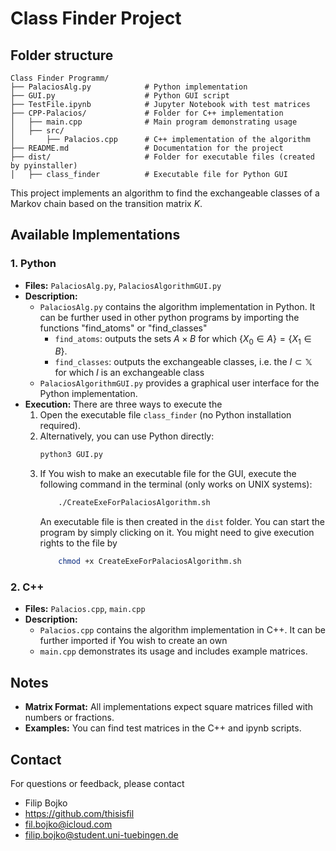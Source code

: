 # Class Finder Project

## Folder structure
```
Class Finder Programm/
├── PalaciosAlg.py            # Python implementation
├── GUI.py                    # Python GUI script
├── TestFile.ipynb            # Jupyter Notebook with test matrices
├── CPP-Palacios/             # Folder for C++ implementation
│   ├── main.cpp              # Main program demonstrating usage
│   ├── src/
│       ├── Palacios.cpp      # C++ implementation of the algorithm
├── README.md                 # Documentation for the project
├── dist/                     # Folder for executable files (created by pyinstaller)
│   ├── class_finder          # Executable file for Python GUI

```

This project implements an algorithm to find the exchangeable classes of a Markov chain based on the transition matrix $K$.

## Available Implementations

### 1. Python
- **Files:** `PalaciosAlg.py`, `PalaciosAlgorithmGUI.py`
- **Description:** 
  - `PalaciosAlg.py` contains the algorithm implementation in Python. It can be further used in other python programs by importing the functions "find_atoms" or "find_classes"
    - `find_atoms`: outputs the sets $A \times B$ for which $\{X_0 \in A\} = \{X_1 \in B\}$. 
    - `find_classes`: outputs the exchangeable classes, i.e. the $I \subset \mathbb{X}$ for which $I$ is an exchangeable class
  - `PalaciosAlgorithmGUI.py` provides a graphical user interface for the Python implementation.
- **Execution:** There are three ways to execute the 
  1. Open the executable file `class_finder` (no Python installation required).
  2. Alternatively, you can use Python directly:
     ```bash
     python3 GUI.py
     ```
  3. If You wish to make an executable file for the GUI, execute the following command in the terminal (only works on UNIX systems):
        ```bash
            ./CreateExeForPalaciosAlgorithm.sh
        ```
        An executable file is then created in the `dist` folder. You can start the program by simply clicking on it.
        You might need to give execution rights to the file by 
        ```bash
            chmod +x CreateExeForPalaciosAlgorithm.sh
        ```

### 2. C++
- **Files:** `Palacios.cpp`, `main.cpp`
- **Description:** 
  - `Palacios.cpp` contains the algorithm implementation in C++. It can be further imported if You wish to create an own 
  - `main.cpp` demonstrates its usage and includes example matrices.


## Notes
- **Matrix Format:** All implementations expect square matrices filled with numbers or fractions.
- **Examples:** You can find test matrices in the C++ and ipynb scripts.

## Contact
For questions or feedback, please contact

- Filip Bojko
- https://github.com/thisisfil
- fil.bojko@icloud.com
- filip.bojko@student.uni-tuebingen.de